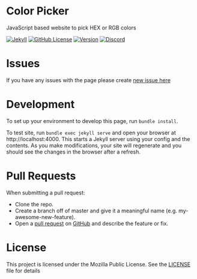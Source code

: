 # Color Picker
JavaScript based website to pick HEX or RGB colors

[![Jekyll](https://github.com/igorkowalczyk/color-picker/workflows/Jekyll/badge.svg)](https://igorkowalczyk.github.io/color-picker)
[![GitHub License](https://img.shields.io/github/license/igorkowalczyk/color-picker?color=%2334D058&logo=github&logoColor=959DA5&labelColor=24292E)](https://igorkowalczyk.github.io/color-picker/license.txt)
[![Version](https://img.shields.io/github/v/release/igorkowalczyk/color-picker?color=%2334D058&logo=github&logoColor=959DA5&labelColor=24292E)](https://github.com/igorkowalczyk/color-picker/releases)
[![Discord](https://img.shields.io/discord/666599184844980224?color=%2334D058&logo=discord&logoColor=7289da&labelColor=24292E)](https://discord.gg/f4KtqNB)

# Issues
If you have any issues with the page please create [new issue here](https://github.com/igorkowalczyk/color-picker/issues)

# Development
To set up your environment to develop this page, run `bundle install`.

To test site, run `bundle exec jekyll serve` and open your browser at http://localhost:4000. This starts a Jekyll server using your config and the contents. As you make modifications, your site will regenerate and you should see the changes in the browser after a refresh.

# Pull Requests
When submitting a pull request:

- Clone the repo.
- Create a branch off of master and give it a meaningful name (e.g. my-awesome-new-feature).
- Open a [pull request](https://github.com/igorkowalczyk/color-picker/pulls) on [GitHub](https://github.com) and describe the feature or fix.

# License
This project is licensed under the Mozilla Public License. See the [LICENSE](https://github.com/igorkowalczyk/color-picker/blob/master/license.md) file for details

